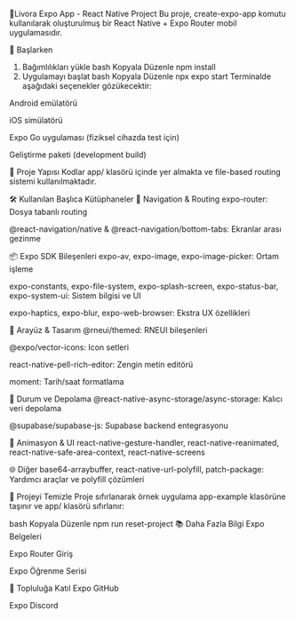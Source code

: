 📱Livora Expo App - React Native Project
Bu proje, create-expo-app komutu kullanılarak oluşturulmuş bir React Native + Expo Router mobil uygulamasıdır.

🚀 Başlarken
1. Bağımlılıkları yükle
bash
Kopyala
Düzenle
npm install
2. Uygulamayı başlat
bash
Kopyala
Düzenle
npx expo start
Terminalde aşağıdaki seçenekler gözükecektir:

Android emülatörü

iOS simülatörü

Expo Go uygulaması (fiziksel cihazda test için)

Geliştirme paketi (development build)

📁 Proje Yapısı
Kodlar app/ klasörü içinde yer almakta ve file-based routing sistemi kullanılmaktadır.

🛠 Kullanılan Başlıca Kütüphaneler
🔧 Navigation & Routing
expo-router: Dosya tabanlı routing

@react-navigation/native & @react-navigation/bottom-tabs: Ekranlar arası gezinme

📦 Expo SDK Bileşenleri
expo-av, expo-image, expo-image-picker: Ortam işleme

expo-constants, expo-file-system, expo-splash-screen, expo-status-bar, expo-system-ui: Sistem bilgisi ve UI

expo-haptics, expo-blur, expo-web-browser: Ekstra UX özellikleri

🎨 Arayüz & Tasarım
@rneui/themed: RNEUI bileşenleri

@expo/vector-icons: Icon setleri

react-native-pell-rich-editor: Zengin metin editörü

moment: Tarih/saat formatlama

🧠 Durum ve Depolama
@react-native-async-storage/async-storage: Kalıcı veri depolama

@supabase/supabase-js: Supabase backend entegrasyonu

🎨 Animasyon & UI
react-native-gesture-handler, react-native-reanimated, react-native-safe-area-context, react-native-screens

🌐 Diğer
base64-arraybuffer, react-native-url-polyfill, patch-package: Yardımcı araçlar ve polyfill çözümleri

🧹 Projeyi Temizle
Proje sıfırlanarak örnek uygulama app-example klasörüne taşınır ve app/ klasörü sıfırlanır:

bash
Kopyala
Düzenle
npm run reset-project
📚 Daha Fazla Bilgi
Expo Belgeleri

Expo Router Giriş

Expo Öğrenme Serisi

👥 Topluluğa Katıl
Expo GitHub

Expo Discord
